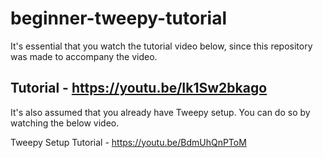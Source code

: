 # beginner-tweepy-tutorial
It's essential that you watch the tutorial video below, since this repository was made to accompany the video.

Tutorial - https://youtu.be/Ik1Sw2bkago
-------
It's also assumed that you already have Tweepy setup. You can do so by watching the below video.

Tweepy Setup Tutorial - https://youtu.be/BdmUhQnPToM
